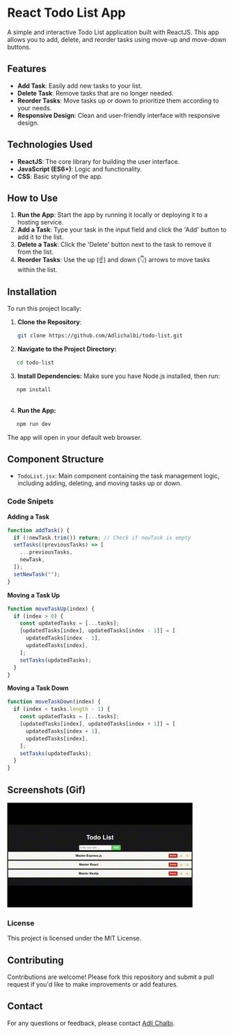 # React Todo List App

A simple and interactive Todo List application built with ReactJS. This app allows you to add, delete, and reorder tasks using move-up and move-down buttons.

## Features

- **Add Task**: Easily add new tasks to your list.
- **Delete Task**: Remove tasks that are no longer needed.
- **Reorder Tasks**: Move tasks up or down to prioritize them according to your needs.
- **Responsive Design**: Clean and user-friendly interface with responsive design.

## Technologies Used

- **ReactJS**: The core library for building the user interface.
- **JavaScript (ES6+)**: Logic and functionality.
- **CSS**: Basic styling of the app.

## How to Use

1. **Run the App**: Start the app by running it locally or deploying it to a hosting service.
2. **Add a Task**: Type your task in the input field and click the 'Add' button to add it to the list.
3. **Delete a Task**: Click the 'Delete' button next to the task to remove it from the list.
4. **Reorder Tasks**: Use the up (☝️) and down (👇) arrows to move tasks within the list.

## Installation

To run this project locally:

1. **Clone the Repository**:

   ```bash
   git clone https://github.com/Adlichalbi/todo-list.git
   ```
2. **Navigate to the Project Directory:**
```bash
   cd todo-list 
```
3. **Install Dependencies:**
Make sure you have Node.js installed, then run:
```bash
   npm install
 
```
4. **Run the App:**
```bash
   npm run dev
```
The app will open in your default web browser.

## Component Structure
* `TodoList.jsx`: Main component containing the task management logic, including adding, deleting, and moving tasks up or down.

### Code Snipets
**Adding a Task**
```js
function addTask() {
  if (!newTask.trim()) return; // Check if newTask is empty
  setTasks((previousTasks) => [
    ...previousTasks,
    newTask,
  ]);
  setNewTask("");
}
```

**Moving a Task Up**
```js
function moveTaskUp(index) {
  if (index > 0) {
    const updatedTasks = [...tasks];
    [updatedTasks[index], updatedTasks[index - 1]] = [
      updatedTasks[index - 1],
      updatedTasks[index],
    ];
    setTasks(updatedTasks);
  }
}
```


**Moving a Task Down**
```js
function moveTaskDown(index) {
  if (index < tasks.length - 1) {
    const updatedTasks = [...tasks];
    [updatedTasks[index], updatedTasks[index + 1]] = [
      updatedTasks[index + 1],
      updatedTasks[index],
    ];
    setTasks(updatedTasks);
  }
}
```

## Screenshots (Gif)
![app screenshot](./screenshots//gif-todo.gif)


### License
This project is licensed under the MIT License. 

## Contributing
Contributions are welcome! Please fork this repository and submit a pull request if you'd like to make improvements or add features.

## Contact
For any questions or feedback, please contact [Adli Chalbi](https://github.com/Adlichalbi).

